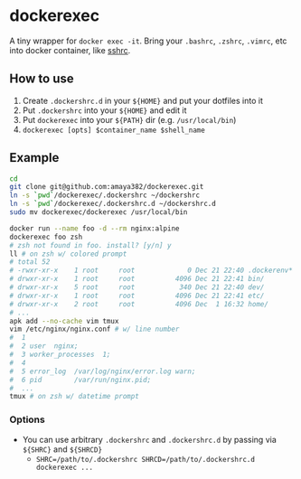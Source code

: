 # dockerexec
A tiny wrapper for `docker exec -it`. Bring your `.bashrc`, `.zshrc`, `.vimrc`, etc into docker container, like [sshrc](https://github.com/Russell91/sshrc).

## How to use
1. Create `.dockershrc.d` in your `${HOME}` and put your dotfiles into it
2. Put `.dockershrc` into your `${HOME}` and edit it
3. Put `dockerexec` into your `${PATH}` dir (e.g. `/usr/local/bin`)
4. `dockerexec [opts] $container_name $shell_name`

## Example
```sh
cd
git clone git@github.com:amaya382/dockerexec.git
ln -s `pwd`/dockerexec/.dockershrc ~/dockershrc
ln -s `pwd`/dockerexec/.dockershrc.d ~/dockershrc.d
sudo mv dockerexec/dockerexec /usr/local/bin

docker run --name foo -d --rm nginx:alpine
dockerexec foo zsh
# zsh not found in foo. install? [y/n] y
ll # on zsh w/ colored prompt
# total 52
# -rwxr-xr-x    1 root     root             0 Dec 21 22:40 .dockerenv*
# drwxr-xr-x    1 root     root          4096 Dec 21 22:41 bin/
# drwxr-xr-x    5 root     root           340 Dec 21 22:40 dev/
# drwxr-xr-x    1 root     root          4096 Dec 21 22:41 etc/
# drwxr-xr-x    2 root     root          4096 Dec  1 16:32 home/
# ...
apk add --no-cache vim tmux
vim /etc/nginx/nginx.conf # w/ line number
#  1
#  2 user  nginx;
#  3 worker_processes  1;
#  4
#  5 error_log  /var/log/nginx/error.log warn;
#  6 pid        /var/run/nginx.pid;
#  ...
tmux # on zsh w/ datetime prompt
```

### Options
* You can use arbitrary `.dockershrc` and `.dockershrc.d` by passing via `${SHRC}` and `${SHRCD}`
  * `SHRC=/path/to/.dockershrc SHRCD=/path/to/.dockershrc.d dockerexec ...`
